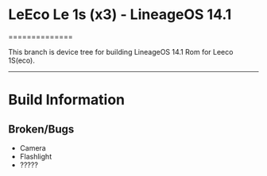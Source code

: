 # LeEco Le 1s (x3) - LineageOS 14.1
==============

This branch is device tree for building LineageOS 14.1 Rom for Leeco 1S(eco).

---

# Build Information

## Broken/Bugs
* Camera
* Flashlight
* ?????
